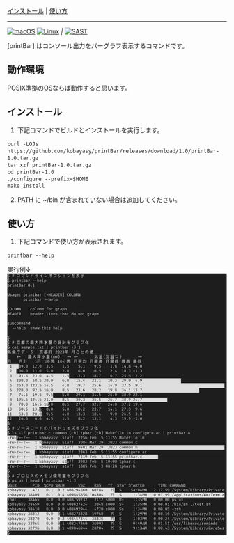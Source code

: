 [インストール](#インストール)
|
[使い方](#使い方)

***
[![macOS](https://github.com/kobayasy/printBar/workflows/macOS/badge.svg)](https://github.com/kobayasy/printBar/actions/workflows/build-macos.yml)
[![Linux](https://github.com/kobayasy/printBar/workflows/Linux/badge.svg)](https://github.com/kobayasy/printBar/actions/workflows/build-linux.yml)
*|*
[![SAST](https://github.com/kobayasy/printBar/workflows/SAST/badge.svg)](https://github.com/kobayasy/printBar/actions/workflows/codeql-analysis.yml)

[printBar] はコンソール出力をバーグラフ表示するコマンドです。

## 動作環境
POSIX準拠のOSならば動作すると思います。

## インストール
1. 下記コマンドでビルドとインストールを実行します。
```
curl -LOJs https://github.com/kobayasy/printBar/releases/download/1.0/printBar-1.0.tar.gz
tar xzf printBar-1.0.tar.gz
cd printBar-1.0
./configure --prefix=$HOME
make install

```

2. PATH に ~/bin が含まれていない場合は追加してください。

## 使い方
1. 下記コマンドで使い方が表示されます。
```
printbar --help

```

実行例↓
<img src="printBar.png" alt="printBar"/>

[syncTimeICOM]: https://github.com/kobayasy/printBar
